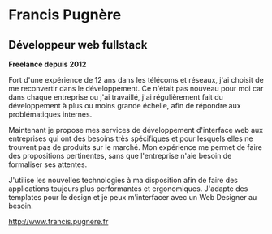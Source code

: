 # Francis Pugnère

## Développeur web fullstack


**Freelance depuis 2012**

Fort d'une expérience de 12 ans dans les télécoms et réseaux, j'ai choisit de me reconvertir dans le développement. Ce n'était pas nouveau pour moi car dans chaque entreprise ou j'ai travaillé, j'ai régulièrement fait du développement à plus ou moins grande échelle, afin de répondre aux problématiques internes.

Maintenant je propose mes services de développement d'interface web aux entreprises qui ont des besoins très spécifiques et pour lesquels elles ne trouvent pas de produits sur le marché. Mon expérience me permet de faire des propositions pertinentes, sans que l'entreprise n'aie besoin de formaliser ses attentes.

J'utilise les nouvelles technologies à ma disposition afin de faire des applications toujours plus performantes et ergonomiques. J'adapte des templates pour le design et je peux m'interfacer avec un Web Designer au besoin.

http://www.francis.pugnere.fr
